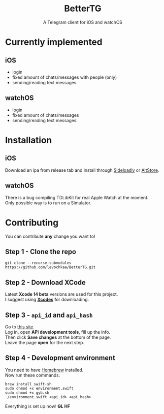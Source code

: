 <h1 align="center">BetterTG</h1>
<p align="center">
A Telegram client for iOS and watchOS
</p>

# Currently implemented
## iOS
- login
- fixed amount of chats/messages with people (only)
- sending/reading text messages
## watchOS
- login
- fixed amount of chats/messages
- sending/reading text messages

# Installation
## iOS
Download an ipa from release tab and install through [Sideloadly](https://altstore.io) or [AltStore](https://altstore.io).
## watchOS
There is a bug compiling TDLibKit for real Apple Watch at the moment.\
Only possible way is to run on a Simulator.

# Contributing
You can contribute **any** change you want to!
## Step 1 - Clone the repo
```shell
git clone --recurse-submodules https://github.com/levochkaa/BetterTG.git
```
## Step 2 - Download XCode
Latest **Xcode 14 beta** versions are used for this project.\
I suggest using [**Xcodes**](https://github.com/RobotsAndPencils/XcodesApp) for downloading.
## Step 3 - `api_id` and `api_hash`
Go to [this site](https://my.telegram.org/).\
Log in, open **API development tools**, fill up the info.\
Then click **Save changes**
at the bottom of the page. \
Leave the page **open** for the next step.
## Step 4 - Development environment
You need to have [Homebrew](https://brew.sh) installed. \
Now run these commands:
```shell
brew install swift-sh
sudo chmod +x environment.swift
sudo chmod +x gyb.sh
./environment.swift <api_id> <api_hash>
```
Everything is set up now! **GL HF**

